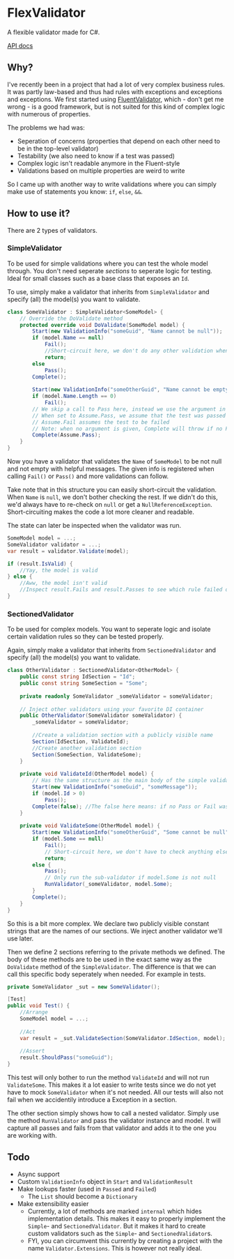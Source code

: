 # FlexValidator
A flexible validator made for C#.

[API docs](https://didii.github.io/FlexValidator/)

## Why?

I've recently been in a project that had a lot of very complex business rules.
It was partly law-based and thus had rules with exceptions and exceptions and exceptions.
We first started using [FluentValidator](https://github.com/JeremySkinner/FluentValidation),
which - don't get me wrong - is a good framework,
but is not suited for this kind of complex logic with numerous of properties.

The problems we had was:

* Seperation of concerns (properties that depend on each other need to be in the top-level validator)
* Testability (we also need to know if a test was passed)
* Complex logic isn't readable anymore in the Fluent-style
* Validations based on multiple properties are weird to write

So I came up with another way to write validations where you can simply make use of statements you know: `if`, `else`, `&&`.

## How to use it?

There are 2 types of validators.

### SimpleValidator

To be used for simple validations where you can test the whole model through.
You don't need seperate _sections_ to seperate logic for testing.
Ideal for small classes such as a base class that exposes an `Id`.

To use, simply make a validator that inherits from `SimpleValidator` and specify (all) the model(s) you want to validate.

```csharp
class SomeValidator : SimpleValidator<SomeModel> {
    // Override the DoValidate method 
    protected override void DoValidate(SomeModel model) {
        Start(new ValidationInfo("someGuid", "Name cannot be null"));
        if (model.Name == null)
            Fail();
            //Short-circuit here, we don't do any other validation when Name is null
            return;
        else
            Pass();
        Complete();
        
        Start(new ValidationInfo("someOtherGuid", "Name cannot be empty"));
        if (model.Name.Length == 0)
            Fail();
        // We skip a call to Pass here, instead we use the argument in Complete
        // When set to Assume.Pass, we assume that the test was passed if no Pass or Fail was called
        // Assume.Fail assumes the test to be failed
        // Note: when no argument is given, Complete will throw if no Pass or Fail was encoutered
        Complete(Assume.Pass);
    }
}
```

Now you have a validator that validates the `Name` of `SomeModel` to be not null and not empty with helpful messages.
The given info is registered when calling `Fail()` or `Pass()` and more validations can follow.

Take note that in this structure you can easily short-circuit the validation.
When `Name` is `null`, we don't bother checking the rest.
If we didn't do this, we'd always have to re-check on `null` or get a `NullReferenceException`.
Short-circuiting makes the code a lot more cleaner and readable.

The state can later be inspected when the validator was run.

```csharp
SomeModel model = ...;
SomeValidator validator = ...;
var result = validator.Validate(model);

if (result.IsValid) {
    //Yay, the model is valid
} else {
    //Aww, the model isn't valid
    //Inspect result.Fails and result.Passes to see which rule failed or passed
}
```

### SectionedValidator

To be used for complex models.
You want to seperate logic and isolate certain validation rules so they can be tested properly.

Again, simply make a validator that inherits from `SectionedValidator` and specify (all) the model(s) you want to validate.

```csharp
class OtherValidator : SectionedValidator<OtherModel> {
    public const string IdSection = "Id";
    public const string SomeSection = "Some";
    
    private readonly SomeValidator _someValidator = someValidator;
    
    // Inject other validators using your favorite DI container
    public OtherValidator(SomeValidator someValidator) {
        _someValidator = someValidator;
        
        //Create a validation section with a publicly visible name
        Section(IdSection, ValidateId);
        //Create another validation section
        Section(SomeSection, ValidateSome);
    }
    
    private void ValidateId(OtherModel model) {
        // Has the same structure as the main body of the simple validator
        Start(new ValidationInfo("someGuid", "someMessage"));
        if (model.Id > 0)
            Pass();
        Complete(false); //The false here means: if no Pass or Fail was encoutered, assume the validation failed
    }
    
    private void ValidateSome(OtherModel model) {
        Start(new ValidationInfo("someOtherGuid", "Some cannot be null"));
        if (model.Some == null)
            Fail();
            // Short-circuit here, we don't have to check anything else
            return;
        else {
            Pass();
            // Only run the sub-validator if model.Some is not null
            RunValidator(_someValidator, model.Some);
        }
        Complete();
    }
}
```

So this is a bit more complex.
We declare two publicly visible constant strings that are the names of our sections.
We inject another validator we'll use later.

Then we define 2 sections referring to the private methods we defined.
The body of these methods are to be used in the exact same way as the `DoValidate` method of the `SimpleValidator`.
The difference is that we can call this specific body seperately when needed.
For example in tests.

```csharp
private SomeValidator _sut = new SomeValidator();

[Test]
public void Test() {
    //Arrange
    SomeModel model = ...;
    
    //Act
    var result = _sut.ValidateSection(SomeValidator.IdSection, model);
    
    //Assert
    result.ShouldPass("someGuid");
}
```

This test will only bother to run the method `ValidateId` and will not run `ValidateSome`.
This makes it a lot easier to write tests since we do not yet have to mock `SomeValidator` when it's not needed.
All our tests will also not fail when we accidentily introduce a Exception in a section.

The other section simply shows how to call a nested validator.
Simply use the method `RunValidator` and pass the validator instance and model.
It will capture all passes and fails from that validator and adds it to the one you are working with.

## Todo

* Async support
* Custom `ValidationInfo` object in `Start` and `ValidationResult`
* Make lookups faster (used in `Passed` and `Failed`)
  * The `List` should become a `Dictionary`
* Make extensibility easier
  * Currently, a lot of methods are marked `internal` which hides implementation details. This makes it easy to properly implement the `Simple`- and `SectionedValidator`. But it makes it hard to create custom validators such as the `Simple`- and `SectionedValidator`s.
  * FYI, you can circumvent this currently by creating a project with the name `Validator.Extensions`. This is however not really ideal.

